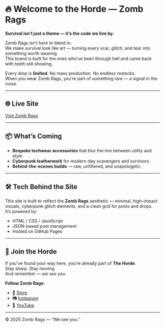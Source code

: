 # 🔥 Welcome to the Horde — Zomb Rags

**Survival isn’t just a theme — it’s the code we live by.**

Zomb Rags isn’t here to blend in.  
We make survival look like art — turning every scar, glitch, and tear into something worth wearing.  
This brand is built for the ones who’ve been through hell and came back with teeth still showing.

Every drop is **limited**. No mass production. No endless restocks.  
When you wear Zomb Rags, you’re part of something rare — a signal in the noise.

---

## 🌐 Live Site
[Visit Zomb Rags](https://zombrags.com)

---

## 📦 What’s Coming
- **Bespoke techwear accessories** that blur the line between utility and style.  
- **Cyberpunk leatherwork** for modern-day scavengers and survivors.  
- **Behind-the-scenes builds** — raw, unfiltered, and unapologetic.

---

## 🛠 Tech Behind the Site
This site is built to reflect the **Zomb Rags** aesthetic — minimal, high-impact visuals, cyberpunk glitch elements, and a clean grid for posts and drops.  
It’s powered by:
- HTML / CSS / JavaScript  
- JSON-based post management  
- Hosted on GitHub Pages  

---

## 🤝 Join the Horde
If you’ve found your way here, you’re already part of **The Horde**.  
Stay sharp. Stay moving.  
And remember — *we see you.*

**Follow Zomb Rags:**
- 🛒 [Store](https://www.zombrags.com/store)  
- 📷 [Instagram](https://www.instagram.com/zombrags)  
- 🎥 [YouTube](https://youtube.com/@ZombRags)   

---

© 2025 Zomb Rags — “We see you.”
